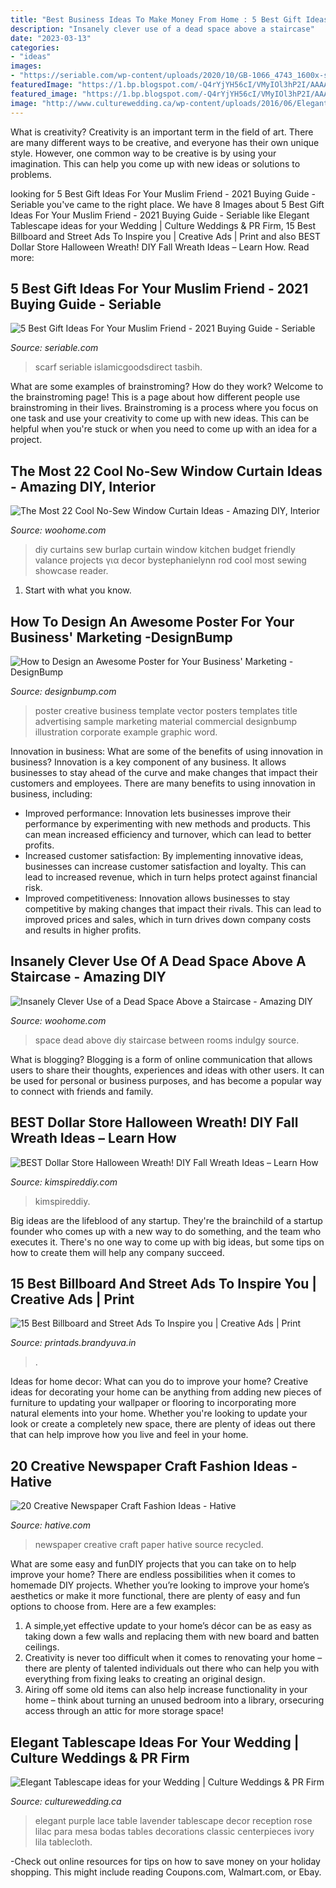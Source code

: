 ```yaml
---
title: "Best Business Ideas To Make Money From Home : 5 Best Gift Ideas For Your Muslim Friend"
description: "Insanely clever use of a dead space above a staircase"
date: "2023-03-13"
categories:
- "ideas"
images:
- "https://seriable.com/wp-content/uploads/2020/10/GB-1066_4743_1600x-scaled.jpeg"
featuredImage: "https://1.bp.blogspot.com/-Q4rYjYH56cI/VMyIOl3hP2I/AAAAAAAADBc/PaxVd-iN4hg/s1600/creative-street-ads-25.jpg"
featured_image: "https://1.bp.blogspot.com/-Q4rYjYH56cI/VMyIOl3hP2I/AAAAAAAADBc/PaxVd-iN4hg/s1600/creative-street-ads-25.jpg"
image: "http://www.culturewedding.ca/wp-content/uploads/2016/06/Elegant-Tablescape-ideas-for-your-Wedding.jpg"
---
```



What is creativity?
Creativity is an important term in the field of art. There are many different ways to be creative, and everyone has their own unique style. However, one common way to be creative is by using your imagination. This can help you come up with new ideas or solutions to problems.

	

		
looking for 5 Best Gift Ideas For Your Muslim Friend - 2021 Buying Guide - Seriable you've came to the right place. We have 8 Images about 5 Best Gift Ideas For Your Muslim Friend - 2021 Buying Guide - Seriable like Elegant Tablescape ideas for your Wedding | Culture Weddings &amp; PR Firm, 15 Best Billboard and Street Ads To Inspire you | Creative Ads | Print and also BEST Dollar Store Halloween Wreath! DIY Fall Wreath Ideas – Learn How. Read more:
		
    
## 5 Best Gift Ideas For Your Muslim Friend - 2021 Buying Guide - Seriable

<img loading=lazy src="https://seriable.com/wp-content/uploads/2020/10/GB-1066_4743_1600x-scaled.jpeg" onerror="this.onerror=null;this.src='https://tse4.mm.bing.net/th?id=OIP.8XF1Xm_QozR1gjuiQRPVgwHaHa&amp;pid=15.1';" alt="5 Best Gift Ideas For Your Muslim Friend - 2021 Buying Guide - Seriable">

_Source: seriable.com_

>scarf seriable islamicgoodsdirect tasbih. 

	

What are some examples of brainstroming? How do they work?
Welcome to the brainstroming page! This is a page about how different people use brainstroming in their lives. Brainstroming is a process where you focus on one task and use your creativity to come up with new ideas. This can be helpful when you're stuck or when you need to come up with an idea for a project.

    
## The Most 22 Cool No-Sew Window Curtain Ideas - Amazing DIY, Interior

<img loading=lazy src="http://www.woohome.com/wp-content/uploads/2016/03/no-sew-curtains-diy-17.jpg" onerror="this.onerror=null;this.src='https://tse2.mm.bing.net/th?id=OIP.n-JlmAfSudzWPYWP1I60IwHaJ4&amp;pid=15.1';" alt="The Most 22 Cool No-Sew Window Curtain Ideas - Amazing DIY, Interior">

_Source: woohome.com_

>diy curtains sew burlap curtain window kitchen budget friendly valance projects για decor bystephanielynn rod cool most sewing showcase reader. 

	

1. Start with what you know.

    
## How To Design An Awesome Poster For Your Business&#039; Marketing -DesignBump

<img loading=lazy src="http://cdn.designbump.com/wp-content/uploads/2018/01/businessposter.jpg" onerror="this.onerror=null;this.src='https://tse3.mm.bing.net/th?id=OIP.cwqLXVLShmLWAax_BPZD5gHaLu&amp;pid=15.1';" alt="How to Design an Awesome Poster for Your Business&#039; Marketing -DesignBump">

_Source: designbump.com_

>poster creative business template vector posters templates title advertising sample marketing material commercial designbump illustration corporate example graphic word. 

	

Innovation in business: What are some of the benefits of using innovation in business?
Innovation is a key component of any business. It allows businesses to stay ahead of the curve and make changes that impact their customers and employees. There are many benefits to using innovation in business, including: 
- Improved performance: Innovation lets businesses improve their performance by experimenting with new methods and products. This can mean increased efficiency and turnover, which can lead to better profits. 
- Increased customer satisfaction: By implementing innovative ideas, businesses can increase customer satisfaction and loyalty. This can lead to increased revenue, which in turn helps protect against financial risk. 
- Improved competitiveness: Innovation allows businesses to stay competitive by making changes that impact their rivals. This can lead to improved prices and sales, which in turn drives down company costs and results in higher profits.

    
## Insanely Clever Use Of A Dead Space Above A Staircase - Amazing DIY

<img loading=lazy src="https://www.woohome.com/wp-content/uploads/2016/01/make-use-of-dead-space-5.jpg" onerror="this.onerror=null;this.src='https://tse2.mm.bing.net/th?id=OIP.Ps-lhhuBTjhdcuV72T0kTwHaJ4&amp;pid=15.1';" alt="Insanely Clever Use of a Dead Space Above a Staircase - Amazing DIY">

_Source: woohome.com_

>space dead above diy staircase between rooms indulgy source. 

	

What is blogging?
Blogging is a form of online communication that allows users to share their thoughts, experiences and ideas with other users. It can be used for personal or business purposes, and has become a popular way to connect with friends and family.

    
## BEST Dollar Store Halloween Wreath! DIY Fall Wreath Ideas – Learn How

<img loading=lazy src="https://kimspireddiy.com/wp-content/uploads/2019/10/DIY-Dollar-Tree-Halloween-Cat-Wreath.jpg" onerror="this.onerror=null;this.src='https://tse4.mm.bing.net/th?id=OIP.CKMf0ty9QkrXDheYboGWLQHaLH&amp;pid=15.1';" alt="BEST Dollar Store Halloween Wreath! DIY Fall Wreath Ideas – Learn How">

_Source: kimspireddiy.com_

>kimspireddiy. 

	

Big ideas are the lifeblood of any startup. They're the brainchild of a startup founder who comes up with a new way to do something, and the team who executes it. There's no one way to come up with big ideas, but some tips on how to create them will help any company succeed.

    
## 15 Best Billboard And Street Ads To Inspire You | Creative Ads | Print

<img loading=lazy src="https://1.bp.blogspot.com/-Q4rYjYH56cI/VMyIOl3hP2I/AAAAAAAADBc/PaxVd-iN4hg/s1600/creative-street-ads-25.jpg" onerror="this.onerror=null;this.src='https://tse2.mm.bing.net/th?id=OIP.9bxzyYc8IM-kzM1stnhP9wHaOT&amp;pid=15.1';" alt="15 Best Billboard and Street Ads To Inspire you | Creative Ads | Print">

_Source: printads.brandyuva.in_

>. 

	

Ideas for home decor: What can you do to improve your home?
Creative ideas for decorating your home can be anything from adding new pieces of furniture to updating your wallpaper or flooring to incorporating more natural elements into your home. Whether you're looking to update your look or create a completely new space, there are plenty of ideas out there that can help improve how you live and feel in your home.

    
## 20 Creative Newspaper Craft Fashion Ideas - Hative

<img loading=lazy src="https://hative.com/wp-content/uploads/2014/10/newspaper-craft-fashion-ideas/14-creative-newspaper-craft-fashion-ideas.jpg" onerror="this.onerror=null;this.src='https://tse1.mm.bing.net/th?id=OIP.LGUML7UIRXT0iilHjTsgxQHaLH&amp;pid=15.1';" alt="20 Creative Newspaper Craft Fashion Ideas - Hative">

_Source: hative.com_

>newspaper creative craft paper hative source recycled. 

	

What are some easy and funDIY projects that you can take on to help improve your home?
There are endless possibilities when it comes to homemade DIY projects. Whether you’re looking to improve your home’s aesthetics or make it more functional, there are plenty of easy and fun options to choose from. Here are a few examples: 
1. A simple,yet effective update to your home’s décor can be as easy as taking down a few walls and replacing them with new board and batten ceilings. 
2. Creativity is never too difficult when it comes to renovating your home – there are plenty of talented individuals out there who can help you with everything from fixing leaks to creating an original design. 
3. Airing off some old items can also help increase functionality in your home – think about turning an unused bedroom into a library, orsecuring access through an attic for more storage space!

    
## Elegant Tablescape Ideas For Your Wedding | Culture Weddings &amp; PR Firm

<img loading=lazy src="http://www.culturewedding.ca/wp-content/uploads/2016/06/Elegant-Tablescape-ideas-for-your-Wedding.jpg" onerror="this.onerror=null;this.src='https://tse1.mm.bing.net/th?id=OIP.rqKCvCl74b28UGHo6OlmwwHaLH&amp;pid=15.1';" alt="Elegant Tablescape ideas for your Wedding | Culture Weddings &amp; PR Firm">

_Source: culturewedding.ca_

>elegant purple lace table lavender tablescape decor reception rose lilac para mesa bodas tables decorations classic centerpieces ivory lila tablecloth. 

	

-Check out online resources for tips on how to save money on your holiday shopping. This might include reading Coupons.com, Walmart.com, or Ebay.

